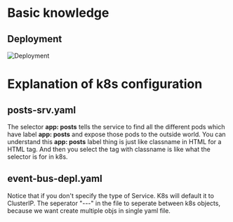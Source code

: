# Basic knowledge
## Deployment
![Deployment](../images/Deployment.png)

# Explanation of k8s configuration
## posts-srv.yaml
The selector **app: posts** tells the service to find all the different pods which have label **app: posts** and expose those pods to the outside world. You can understand this **app: posts** label thing is just like classname in HTML for a HTML tag. And then you select the tag with classname is like what the selector is for in k8s.

## event-bus-depl.yaml
Notice that if you don't specify the type of Service. K8s will default it to ClusterIP.
The seperator "---" in the file to seperate between k8s objects, because we want create multiple objs in single yaml file.